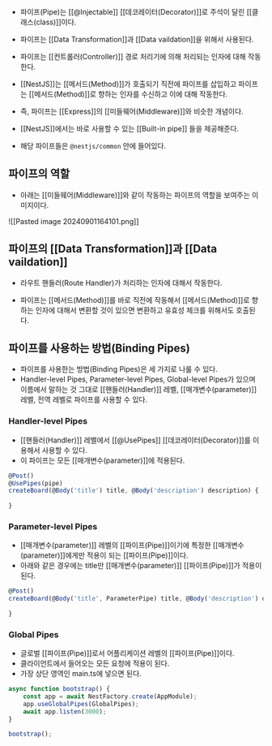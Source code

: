 - 파이프(Pipe)는 [[@Injectable]] [[데코레이터(Decorator)]]로 주석이 달린 [[클래스(class)]]이다.

- 파이프는 [[Data Transformation]]과 [[Data vaildation]]을 위해서 사용된다.
- 파이프는 [[컨트롤러(Controller)]] 경로 처리기에 의해 처리되는 인자에 대해 작동한다.

- [[NestJS]]는 [[메서드(Method)]]가 호출되기 직전에 파이프를 삽입하고 파이프는 [[메서드(Method)]]로 향하는 인자를 수신하고 이에 대해 작동한다.

- 즉, 파이프는 [[Express]]의 [[미들웨어(Middleware)]]와 비슷한 개념이다.

- [[NestJS]]에서는 바로 사용할 수 있는 [[Built-in pipe]] 들을 제공해준다. 
- 해당 파이프들은 `@nestjs/common` 안에 들어있다.


## 파이프의 역할

- 아래는 [[미들웨어(Middleware)]]와 같이 작동하는 파이프의 역할을 보여주는 이미지이다.

![[Pasted image 20240901164101.png]]


## 파이프의 [[Data Transformation]]과 [[Data vaildation]]

- 라우트 핸들러(Route Handler)가 처리하는 인자에 대해서 작동한다.

- 파이프는 [[메서드(Method)]]를 바로 직전에 작동해서 [[메서드(Method)]]로 향하는 인자에 대해서 변환할 것이 있으면 변환하고 유효성 체크를 위해서도 호출된다.


## 파이프를 사용하는 방법(Binding Pipes)

- 파이프를 사용한는 방법(Binding Pipes)은 세 가지로 나룰 수 있다.
- Handler-level Pipes, Parameter-level Pipes, Global-level Pipes가 있으며 이름에서 말하는 것 그대로 [[핸들러(Handler)]] 레벨, [[매개변수(parameter)]] 레벨, 전역 레벨로 파이프를 사용할 수 있다.

### Handler-level Pipes

- [[핸들러(Handler)]] 레벨에서 [[@UsePipes]] [[데코레이터(Decorator)]]를 이용해서 사용할 수 있다.
- 이 파이프는 모든 [[매개변수(parameter)]]에 적용된다.

```ts
@Post()
@UsePipes(pipe)
createBoard(@Body('title') title, @Body('description') description) {
	
}
```

### Parameter-level Pipes

- [[매개변수(parameter)]] 레벨의 [[파이프(Pipe)]]이기에 특정한 [[매개변수(parameter)]]에게만 적용이 되는 [[파이프(Pipe)]]이다.
- 아래와 같은 경우에는 title만 [[매개변수(parameter)]] [[파이프(Pipe)]]가 적용이 된다.

```ts
@Post()
createBoard(@Body('title', ParameterPipe) title, @Body('description') description) {
	
}
```

### Global Pipes

- 글로벌 [[파이프(Pipe)]]로서 어플리케이션 레벨의 [[파이프(Pipe)]]이다.
- 클라이언트에서 들어오는 모든 요청에 적용이 된다.
- 가장 상단 영역인 main.ts에 넣으면 된다.

```ts
async function bootstrap() {
	const app = await NestFactory.create(AppModule);
	app.useGlobalPipes(GlobalPipes);
	await app.listen(3000);
}

bootstrap();
```
  